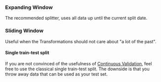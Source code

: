 

### Expanding Window

The recommended splitter, uses all data up until the current split date.


### Sliding Window

Useful when the Transformations should not care about "a lot of the past".


#### Single train-test split

If you are not convinced of the usefulness of [Continuous Validation](continuous-validation.md),
feel free to use the classical single train-test split.
The downside is that you throw away data that can be used as your test set.